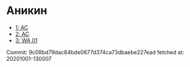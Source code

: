 # Аникин
- [1: AC](1.md)
- [2: AC](2.md)
- [3: WA 01](3.md)

Commit: 9c08bd79dac84bde0677d374ca73dbaebe227ead
 fetched at: 20201001-130007
